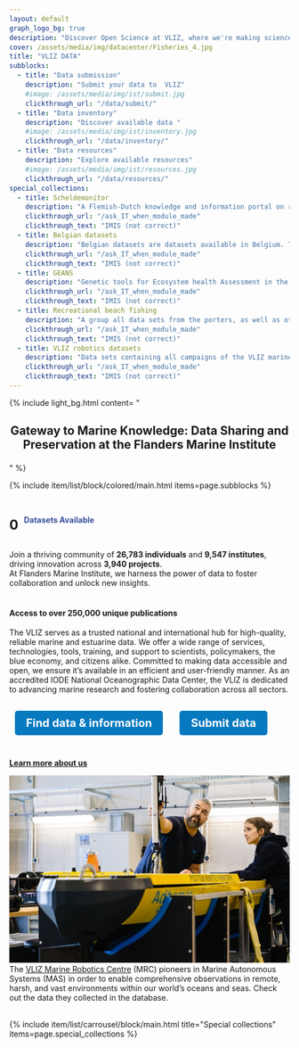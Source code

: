 ```yaml
---
layout: default
graph_logo_bg: true
description: "Discover Open Science at VLIZ, where we're making science more efficient, reliable, and transparent. Learn about our mission, values, and core principles. Join us in our journey!"
cover: /assets/media/img/datacenter/Fisheries_4.jpg
title: "VLIZ DATA"
subblocks:
  - title: "Data submission"
    description: "Submit your data to  VLIZ"
    #image: /assets/media/img/ist/submit.jpg
    clickthrough_url: "/data/submit/"
  - title: "Data inventory"
    description: "Discover available data "
    #image: /assets/media/img/ist/inventory.jpg
    clickthrough_url: "/data/inventory/"
  - title: "Data resources"
    description: "Explore available resources"
    #image: /assets/media/img/ist/resources.jpg
    clickthrough_url: "/data/resources/"
special_collections:
  - title: Scheldemonitor
    description: "A Flemish-Dutch knowledge and information portal on research and monitoring in the Scheldt estuary."
    clickthrough_url: "/ask_IT_when_module_made"
    clickthrough_text: "IMIS (not correct)"
  - title: Belgian datasets
    description: "Belgian datasets are datasets available in Belgium. These datasets have a substantive geographical scope that covers Belgium but also beyond."
    clickthrough_url: "/ask_IT_when_module_made"
    clickthrough_text: "IMIS (not correct)"
  - title: GEANS
    description: "Genetic tools for Ecosystem health Assessment in the North Sea region"
    clickthrough_url: "/ask_IT_when_module_made"
    clickthrough_text: "IMIS (not correct)"
  - title: Recreational beach fishing
    description: "A group all data sets from the porters, as well as other data sets related to recreational beach fishing"
    clickthrough_url: "/ask_IT_when_module_made"
    clickthrough_text: "IMIS (not correct)"
  - title: VLIZ robotics datasets 
    description: "Data sets containing all campaigns of the VLIZ marine robotics team"
    clickthrough_url: "/ask_IT_when_module_made"
    clickthrough_text: "IMIS (not correct)"
---
```


{% include light_bg.html content=
"<h2 style='text-align: center !important;'>Gateway to Marine Knowledge: Data Sharing and Preservation at the Flanders Marine Institute

</h2>

<p>
  
</p>
"
%}

{% include item/list/block/colored/main.html items=page.subblocks %}

  <div class="counter-container" style="display: flex; align-items: center;margin-bottom: 10px;">
    <h1 id="counter" style="font-size:48px;margin-right: 10px;font-size: 24px;">0</h1>
    <span style="color: #354d9b;"><strong>Datasets Available</strong></span>
  </div>

   <p>Join a thriving community of <strong>26,783 individuals</strong> and <strong>9,547 institutes</strong>, driving innovation across <strong>3,940 projects</strong>. 
   <br>At Flanders Marine Institute, we harness the power of data to foster collaboration and unlock new insights. 
         <br>
         <br>
         </p>

  <script>
        function startCounting(targetNumber, duration) {
            const counterDisplay = document.getElementById('counter');
            let count = 0; // Start from 0
            const incrementTime = Math.floor(duration / targetNumber); // Time for each increment
            console.log(incrementTime);

            const interval = setInterval(() => {
              if (count < targetNumber) {
                let increment = Math.max(1, Math.floor((targetNumber - count) / 125)); // Decrease increment as count approaches target
                count += increment;
                counterDisplay.textContent = count; // Update the display
              } else {
                clearInterval(interval); // Stop the counting when reaching the target
              }
            }, incrementTime);     }

        // Call the function to start counting automatically
        window.onload = () => {
            startCounting(5836, 0); // Change parameters as needed
        };
  </script>
<div class="row">
    <div class="col-md-6">
        <h4>Access to over 250,000 unique publications</h4>
The VLIZ serves as a trusted national and international hub for high-quality, reliable marine and estuarine data. We offer a wide range of services, technologies, tools, training, and support to scientists, policymakers, the blue economy, and citizens alike. Committed to making data accessible and open, we ensure it’s available in an efficient and user-friendly manner. As an accredited IODE National Oceanographic Data Center, the VLIZ is dedicated to advancing marine research and fostering collaboration across all sectors.
        <br>
        <style>
            .button {
                display: inline-block;
                padding: 10px 20px; /* Reduced padding */
                margin: 10px;
                font-size: 20px; /* Reduced font size */
                text-align: center;
                text-decoration: none;
                color: white;
                background-color: #0779bf; /* Button color */
                border-radius: 5px;
                transition: background-color 0.3s;
            }
            .button:hover {
                background-color: #0056b3; /* Darker button color on hover */
                color: white;
            }
        </style>
      <div style="display: flex; gap: 10px; margin-top: 20px;">
          <a href="/search" class="button"><strong>Find data & information</strong></a>
          <a href="/submit" class="button"><strong>Submit data</strong></a>
      </div>
      <br>
        <p><a href="/about"><strong>Learn more about us</strong></a></p>

</div>
  <div class="col-md-6">
    <img src="assets/media/img/datacenter/robots.jpg">
      The <a href="https://www.vliz.be/nl/wat-we-doen/aanbod-infrastructuur/robotica">VLIZ Marine Robotics Centre</a> (MRC) pioneers in Marine Autonomous Systems (MAS) in order to enable comprehensive observations in remote, harsh, and vast environments within our world’s oceans and seas. Check out the data they collected in the database.
      <br>
      <br>
  </div>
</div>

{% include item/list/carrousel/block/main.html
    title="Special collections"
    items=page.special_collections
%}
